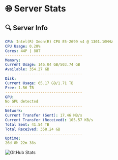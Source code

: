 # 🌐 Server Stats
## 🔍 Server Info
```yaml
CPU: Intel(R) Xeon(R) CPU E5-2699 v4 @ 1301.10MHz
CPU Usage: 0.20%
Cores: 44P | 88T
-----------------------------------
Memory:
Current Usage: 146.04 GB/503.74 GB
Available: 354.27 GB
-----------------------------------
Disk:
Current Usage: 65.17 GB/1.71 TB
Free: 1.56 TB
-----------------------------------
GPU:
No GPU detected
-----------------------------------
Network:
Current Transfer (Sent): 17.46 MB/s
Current Transfer (Received): 105.57 KB/s
Total Sent: 41.54 TB
Total Received: 358.24 GB
-----------------------------------
Uptime:
26d 8h 22m 38s
```
![GitHub Stats](https://img.shields.io/badge/Updated-2025-04-03_05:45:27-blue)